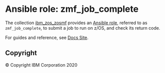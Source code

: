 # Ansible role: zmf_job_complete
The collection [ibm_zos_zosmf](../../README.md) provides an [Ansible role](https://docs.ansible.com/ansible/latest/user_guide/playbooks_reuse_roles.html), referred to as `zmf_job_complete`, to submit a job to run on z/OS, and check its return code.

For guides and reference, see [Docs Site](https://ibm.github.io/ibm_zos_zosmf/roles/README_zmf_job_complete.html).

## Copyright
© Copyright IBM Corporation 2020